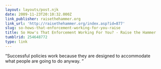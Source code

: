 ```yaml
---
layout: layouts/post.njk
date: 2009-11-23T20:10:32.000Z
link_publisher: raisethehammer.org
link_url: 'http://raisethehammer.org/index.asp?id=877'
slug: so-hows-that-enforcement-working-for-you-raise
title: So How's That Enforcement Working For You? - Raise the Hammer
tumblrid: 254648772
type: link
---
```

<p>&ldquo;Successful policies work because they are designed to accommodate what people are going to do anyway. &rdquo;</p>
